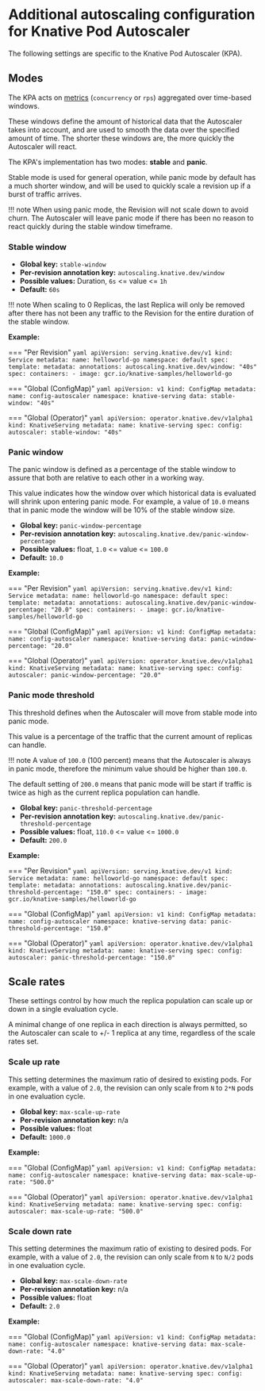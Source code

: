 # Additional autoscaling configuration for Knative Pod Autoscaler

The following settings are specific to the Knative Pod Autoscaler (KPA).

## Modes

The KPA acts on [metrics](autoscaling-metrics.md) (`concurrency` or `rps`) aggregated over time-based windows.

These windows define the amount of historical data that the Autoscaler takes into account, and are used to smooth the data over the specified amount of time.
The shorter these windows are, the more quickly the Autoscaler will react.

The KPA's implementation has two modes: **stable** and **panic**.

Stable mode is used for general operation, while panic mode by default has a much shorter window, and will be used to quickly scale a revision up if a burst of traffic arrives.

!!! note
    When using panic mode, the Revision will not scale down to avoid churn. The Autoscaler will leave panic mode if there has been no reason to react quickly during the stable window timeframe.

### Stable window

* **Global key:** `stable-window`
* **Per-revision annotation key:** `autoscaling.knative.dev/window`
* **Possible values:** Duration, `6s` <= value <= `1h`
* **Default:** `60s`

!!! note
    When scaling to 0 Replicas, the last Replica will only be removed after there has not been any traffic to the Revision for the entire duration of the stable window.

**Example:**

=== "Per Revision"
    ```yaml
    apiVersion: serving.knative.dev/v1
    kind: Service
    metadata:
      name: helloworld-go
      namespace: default
    spec:
      template:
        metadata:
          annotations:
            autoscaling.knative.dev/window: "40s"
        spec:
          containers:
            - image: gcr.io/knative-samples/helloworld-go
    ```

=== "Global (ConfigMap)"
    ```yaml
    apiVersion: v1
    kind: ConfigMap
    metadata:
     name: config-autoscaler
     namespace: knative-serving
    data:
     stable-window: "40s"
    ```

=== "Global (Operator)"
    ```yaml
    apiVersion: operator.knative.dev/v1alpha1
    kind: KnativeServing
    metadata:
      name: knative-serving
    spec:
      config:
        autoscaler:
          stable-window: "40s"
    ```




### Panic window

The panic window is defined as a percentage of the stable window to assure that both are relative to each other in a working way.

This value indicates how the window over which historical data is evaluated will shrink upon entering panic mode. For example, a value of `10.0` means that in panic mode the window will be 10% of the stable window size.

* **Global key:** `panic-window-percentage`
* **Per-revision annotation key:** `autoscaling.knative.dev/panic-window-percentage`
* **Possible values:** float, `1.0` <= value <= `100.0`
* **Default:** `10.0`

**Example:**

=== "Per Revision"
    ```yaml
    apiVersion: serving.knative.dev/v1
    kind: Service
    metadata:
      name: helloworld-go
      namespace: default
    spec:
      template:
        metadata:
          annotations:
            autoscaling.knative.dev/panic-window-percentage: "20.0"
        spec:
          containers:
            - image: gcr.io/knative-samples/helloworld-go
    ```

=== "Global (ConfigMap)"
    ```yaml
    apiVersion: v1
    kind: ConfigMap
    metadata:
     name: config-autoscaler
     namespace: knative-serving
    data:
     panic-window-percentage: "20.0"
    ```

=== "Global (Operator)"
    ```yaml
    apiVersion: operator.knative.dev/v1alpha1
    kind: KnativeServing
    metadata:
      name: knative-serving
    spec:
      config:
        autoscaler:
          panic-window-percentage: "20.0"
    ```




### Panic mode threshold

This threshold defines when the Autoscaler will move from stable mode into panic mode.

This value is a percentage of the traffic that the current amount of replicas can handle.

!!! note
    A value of `100.0` (100 percent) means that the Autoscaler is always in panic mode, therefore the  minimum value should be higher than `100.0`.

The default setting of `200.0` means that panic mode will be start if traffic is twice as high as the current replica population can handle.

* **Global key:** `panic-threshold-percentage`
* **Per-revision annotation key:** `autoscaling.knative.dev/panic-threshold-percentage`
* **Possible values:** float, `110.0` <= value <= `1000.0`
* **Default:** `200.0`

**Example:**

=== "Per Revision"
    ```yaml
    apiVersion: serving.knative.dev/v1
    kind: Service
    metadata:
      name: helloworld-go
      namespace: default
    spec:
      template:
        metadata:
          annotations:
            autoscaling.knative.dev/panic-threshold-percentage: "150.0"
        spec:
          containers:
            - image: gcr.io/knative-samples/helloworld-go
    ```

=== "Global (ConfigMap)"
    ```yaml
    apiVersion: v1
    kind: ConfigMap
    metadata:
     name: config-autoscaler
     namespace: knative-serving
    data:
     panic-threshold-percentage: "150.0"
    ```

=== "Global (Operator)"
    ```yaml
    apiVersion: operator.knative.dev/v1alpha1
    kind: KnativeServing
    metadata:
      name: knative-serving
    spec:
      config:
        autoscaler:
          panic-threshold-percentage: "150.0"
    ```




## Scale rates

These settings control by how much the replica population can scale up or down in a single evaluation cycle.

A minimal change of one replica in each direction is always permitted, so the Autoscaler can scale to +/- 1 replica at any time, regardless of the scale rates set.

### Scale up rate

This setting determines the maximum ratio of desired to existing pods. For example, with a value of `2.0`, the revision can only scale from `N` to `2*N` pods in one evaluation cycle.

* **Global key:** `max-scale-up-rate`
* **Per-revision annotation key:** n/a
* **Possible values:** float
* **Default:** `1000.0`

**Example:**

=== "Global (ConfigMap)"
    ```yaml
    apiVersion: v1
    kind: ConfigMap
    metadata:
     name: config-autoscaler
     namespace: knative-serving
    data:
     max-scale-up-rate: "500.0"
    ```

=== "Global (Operator)"
    ```yaml
    apiVersion: operator.knative.dev/v1alpha1
    kind: KnativeServing
    metadata:
      name: knative-serving
    spec:
      config:
        autoscaler:
          max-scale-up-rate: "500.0"
    ```




### Scale down rate

This setting determines the maximum ratio of existing to desired pods. For example, with a value of `2.0`, the revision can only scale from `N` to `N/2` pods in one evaluation cycle.

* **Global key:** `max-scale-down-rate`
* **Per-revision annotation key:** n/a
* **Possible values:** float
* **Default:** `2.0`

**Example:**

=== "Global (ConfigMap)"
    ```yaml
    apiVersion: v1
    kind: ConfigMap
    metadata:
     name: config-autoscaler
     namespace: knative-serving
    data:
     max-scale-down-rate: "4.0"
    ```

=== "Global (Operator)"
    ```yaml
    apiVersion: operator.knative.dev/v1alpha1
    kind: KnativeServing
    metadata:
      name: knative-serving
    spec:
      config:
        autoscaler:
          max-scale-down-rate: "4.0"
    ```

